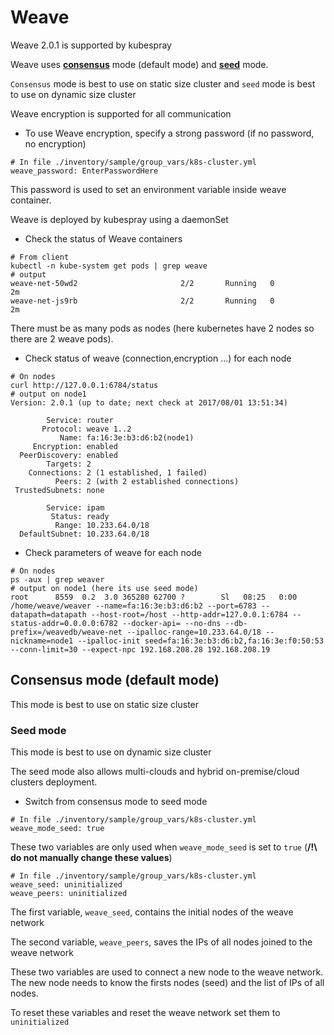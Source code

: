 # Weave

Weave 2.0.1 is supported by kubespray

Weave uses [**consensus**](https://www.weave.works/docs/net/latest/ipam/##consensus) mode (default mode) and [**seed**](https://www.weave.works/docs/net/latest/ipam/#seed) mode.

`Consensus` mode is best to use on static size cluster and `seed` mode is best to use on dynamic size cluster

Weave encryption is supported for all communication

* To use Weave encryption, specify a strong password (if no password, no encryption)

```ShellSession
# In file ./inventory/sample/group_vars/k8s-cluster.yml
weave_password: EnterPasswordHere
```

This password is used to set an environment variable inside weave container.

Weave is deployed by kubespray using a daemonSet

* Check the status of Weave containers

```ShellSession
# From client
kubectl -n kube-system get pods | grep weave
# output
weave-net-50wd2                       2/2       Running   0          2m
weave-net-js9rb                       2/2       Running   0          2m
```

There must be as many pods as nodes (here kubernetes have 2 nodes so there are 2 weave pods).

* Check status of weave (connection,encryption ...) for each node

```ShellSession
# On nodes
curl http://127.0.0.1:6784/status
# output on node1
Version: 2.0.1 (up to date; next check at 2017/08/01 13:51:34)

        Service: router
       Protocol: weave 1..2
           Name: fa:16:3e:b3:d6:b2(node1)
     Encryption: enabled
  PeerDiscovery: enabled
        Targets: 2
    Connections: 2 (1 established, 1 failed)
          Peers: 2 (with 2 established connections)
 TrustedSubnets: none

        Service: ipam
         Status: ready
          Range: 10.233.64.0/18
  DefaultSubnet: 10.233.64.0/18
```

* Check parameters of weave for each node

```ShellSession
# On nodes
ps -aux | grep weaver
# output on node1 (here its use seed mode)
root      8559  0.2  3.0 365280 62700 ?        Sl   08:25   0:00 /home/weave/weaver --name=fa:16:3e:b3:d6:b2 --port=6783 --datapath=datapath --host-root=/host --http-addr=127.0.0.1:6784 --status-addr=0.0.0.0:6782 --docker-api= --no-dns --db-prefix=/weavedb/weave-net --ipalloc-range=10.233.64.0/18 --nickname=node1 --ipalloc-init seed=fa:16:3e:b3:d6:b2,fa:16:3e:f0:50:53 --conn-limit=30 --expect-npc 192.168.208.28 192.168.208.19
```

## Consensus mode (default mode)

This mode is best to use on static size cluster

### Seed mode

This mode is best to use on dynamic size cluster

The seed mode also allows multi-clouds and hybrid on-premise/cloud clusters deployment.

* Switch from consensus mode to seed mode

```ShellSession
# In file ./inventory/sample/group_vars/k8s-cluster.yml
weave_mode_seed: true
```

These two variables are only used when `weave_mode_seed` is set to `true` (**/!\ do not manually change these values**)

```ShellSession
# In file ./inventory/sample/group_vars/k8s-cluster.yml
weave_seed: uninitialized
weave_peers: uninitialized
```

The first variable, `weave_seed`, contains the initial nodes of the weave network

The second variable, `weave_peers`, saves the IPs of all nodes joined to the weave network

These two variables are used to connect a new node to the weave network. The new node needs to know the firsts nodes (seed) and the list of IPs of all nodes.

To reset these variables and reset the weave network set them to `uninitialized`

